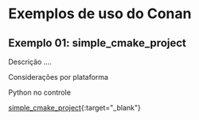 # Exemplos de uso do Conan

## Exemplo 01: simple_cmake_project

Descrição ....

Considerações por plataforma

Python no controle

[simple_cmake_project](https://github.com/lopesivan/conan-exemplos/tree/01-exemplo){:target="_blank"}

